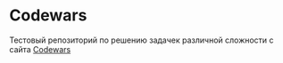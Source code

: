 # Codewars
Тестовый репозиторий по решению задачек различной сложности с сайта [Codewars](https://www.codewars.com/dashboard)

